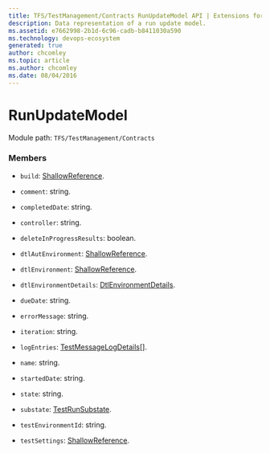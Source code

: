 ```yaml
---
title: TFS/TestManagement/Contracts RunUpdateModel API | Extensions for Azure DevOps Services
description: Data representation of a run update model.
ms.assetid: e7662998-2b1d-6c96-cadb-b8411030a590
ms.technology: devops-ecosystem
generated: true
author: chcomley
ms.topic: article
ms.author: chcomley
ms.date: 08/04/2016
---
```


# RunUpdateModel

Module path: `TFS/TestManagement/Contracts`

### Members

* `build`: [ShallowReference](../../../TFS/TestManagement/Contracts/ShallowReference.md).

* `comment`: string.

* `completedDate`: string.

* `controller`: string.

* `deleteInProgressResults`: boolean.

* `dtlAutEnvironment`: [ShallowReference](../../../TFS/TestManagement/Contracts/ShallowReference.md).

* `dtlEnvironment`: [ShallowReference](../../../TFS/TestManagement/Contracts/ShallowReference.md).

* `dtlEnvironmentDetails`: [DtlEnvironmentDetails](../../../TFS/TestManagement/Contracts/DtlEnvironmentDetails.md).

* `dueDate`: string.

* `errorMessage`: string.

* `iteration`: string.

* `logEntries`: [TestMessageLogDetails](../../../TFS/TestManagement/Contracts/TestMessageLogDetails.md)[].

* `name`: string.

* `startedDate`: string.

* `state`: string.

* `substate`: [TestRunSubstate](../../../TFS/TestManagement/Contracts/TestRunSubstate.md).

* `testEnvironmentId`: string.

* `testSettings`: [ShallowReference](../../../TFS/TestManagement/Contracts/ShallowReference.md).
